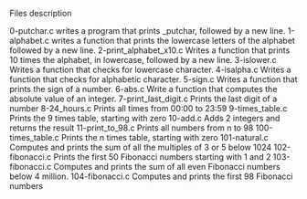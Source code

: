 Files description

0-putchar.c writes a program that prints _putchar, followed by a new line. 1-alphabet.c writes a function that prints the lowercase letters of the alphabet followed by a new line. 2-print_alphabet_x10.c Writes a function that prints 10 times the alphabet, in lowercase, followed by a new line. 3-islower.c Writes a function that checks for lowercase character. 4-isalpha.c Writes a function that checks for alphabetic character. 5-sign.c Writes a function that prints the sign of a number. 6-abs.c Write a function that computes the absolute value of an integer. 7-print_last_digit.c Prints the last digit of a number 8-24_hours.c Prints all times from 00:00 to 23:59 9-times_table.c Prints the 9 times table, starting with zero 10-add.c Adds 2 integers and returns the result 11-print_to_98.c Prints all numbers from n to 98 100-times_table.c Prints the n times table, starting with zero 101-natural.c Computes and prints the sum of all the multiples of 3 or 5 below 1024 102-fibonacci.c Prints the first 50 Fibonacci numbers starting with 1 and 2 103-fibonacci.c Computes and prints the sum of all even Fibonacci numbers below 4 million. 104-fibonacci.c Computes and prints the first 98 Fibonacci numbers
